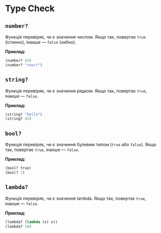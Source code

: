 # Type Check

## `number?`
Функція перевіряє, чи є значення числом. Якщо так, повертає `true` (істинно), інакше — `false` (хибно).

**Приклад:**

```lisp
(number? 42)  
(number? "текст")  
```

## `string?`
Функція перевіряє, чи є значення рядком. Якщо так, повертає `true`, інакше — `false`.

**Приклад:**

```lisp
(string? "hello")   
(string? 42)  
```

## `bool?`
Функція перевіряє, чи є значення булевим типом (`true` або `false`). Якщо так, повертає `true`, інакше — `false`.

**Приклад:**

```lisp
(bool? true)  
(bool? 1)  
```
## `lambda?`
Функція перевіряє, чи є значення lambda. Якщо так, повертає `true`, інакше — `false`. 

**Приклад:**

```lisp
(lambda? (lambda (x) x))
(lambda? 10)
```
